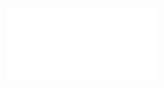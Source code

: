 <object data="复变 Lec5.pdf" type="application/pdf" width="150%" height="800">
    <embed src="复变 Lec5.pdf" type="application/pdf" />
</object>